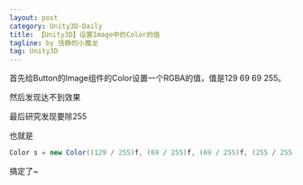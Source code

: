 ```yaml
---
layout: post
category: Unity3D-Daily
title: 【Unity3D】设置Image中的Color的值
tagline: by 恬静的小魔龙
tag: Unity3D
---
```


首先给Button的Image组件的Color设置一个RGBA的值，值是129 69 69 255。

然后发现达不到效果

最后研究发现要除255

也就是

```csharp
Color s = new Color((129 / 255)f, (69 / 255)f, (69 / 255)f, (255 / 255)f);
```

搞定了~

